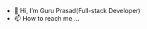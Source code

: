 - 👋 Hi, I’m Guru Prasad(Full-stack Developer)
- 📫 How to reach me ...

<!---
Guruprasadwebdev/Guruprasadwebdev is a ✨ special ✨ repository because its `README.md` (this file) appears on your GitHub profile.
You can click the Preview link to take a look at your changes.
--->
